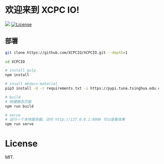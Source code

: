 
# 欢迎来到 XCPC IO!

[![](https://github.com/XCPCIO/XCPCIO/workflows/Build%20and%20Deploy/badge.svg)](https://github.com/XCPCIO/XCPCIO/blob/master/.github/workflows/build_and_deploy.yml)
[![License][license-image-mit]](https://mit-license.org/)


## 部署

```bash
git clone https://github.com/XCPCIO/XCPCIO.git --depth=1
  
cd XCPCIO

# install gulp
npm install

# insall mkdocs-material
pip3 install -U -r requirements.txt -i https://pypi.tuna.tsinghua.edu.cn/simple/

# build
# 构建静态页面
npm run build

# serve
# 运行一个本地服务器，访问 http://127.0.0.1:8000 可以查看效果
npm run serve

```


# License

MIT.

[license-image-mit]: https://img.shields.io/badge/license-MIT-blue.svg?labelColor=333333
